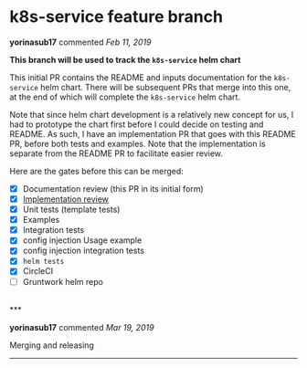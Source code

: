 # k8s-service feature branch

**yorinasub17** commented *Feb 11, 2019*

__This branch will be used to track the `k8s-service` helm chart__

This initial PR contains the README and inputs documentation for the `k8s-service` helm chart. There will be subsequent PRs that merge into this one, at the end of which will complete the `k8s-service` helm chart.

Note that since helm chart development is a relatively new concept for us, I had to prototype the chart first before I could decide on testing and README. As such, I have an implementation PR that goes with this README PR, before both tests and examples. Note that the implementation is separate from the README PR to facilitate easier review.

Here are the gates before this can be merged:

- [x] Documentation review (this PR in its initial form)
- [x] [Implementation review](https://github.com/gruntwork-io/helm-kubernetes-services/pull/8)
- [x] Unit tests (template tests)
- [x] Examples
- [x] Integration tests
- [x] config injection Usage example
- [x] config injection integration tests
- [x] `helm tests`
- [x] CircleCI
- [ ] Gruntwork helm repo
<br />
***


**yorinasub17** commented *Mar 19, 2019*

Merging and releasing
***

